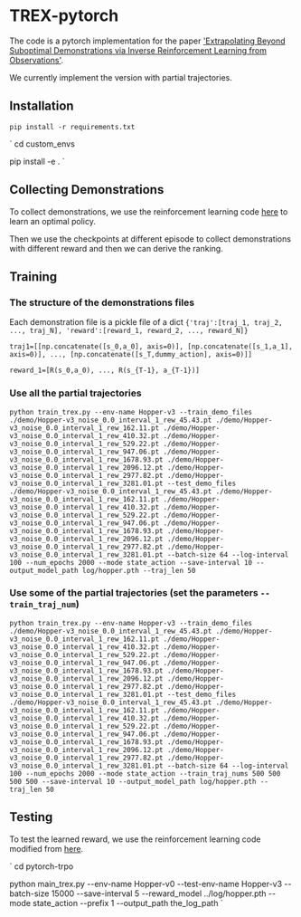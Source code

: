 # TREX-pytorch

The code is a pytorch implementation for the paper ['Extrapolating Beyond Suboptimal Demonstrations via Inverse Reinforcement Learning from Observations'](https://arxiv.org/abs/1904.06387).

We currently implement the version with partial trajectories.

## Installation

`pip install -r requirements.txt`

`
cd custom_envs

pip install -e .
`

## Collecting Demonstrations

To collect demonstrations, we use the reinforcement learning code [here](https://github.com/ikostrikov/pytorch-trpo) to learn an optimal policy.

Then we use the checkpoints at different episode to collect demonstrations with different reward and then we can derive the ranking.


## Training

### The structure of the demonstrations files
Each demonstration file is a pickle file of a dict `{'traj':[traj_1, traj_2, ..., traj_N], 'reward':[reward_1, reward_2, ..., reward_N]}`

`traj1=[[np.concatenate([s_0,a_0], axis=0)], [np.concatenate([s_1,a_1], axis=0)], ..., [np.concatenate([s_T,dummy_action], axis=0)]]`

`reward_1=[R(s_0,a_0), ..., R(s_{T-1}, a_{T-1})]`


### Use all the partial trajectories 

`python train_trex.py --env-name Hopper-v3 --train_demo_files ./demo/Hopper-v3_noise_0.0_interval_1_rew_45.43.pt ./demo/Hopper-v3_noise_0.0_interval_1_rew_162.11.pt ./demo/Hopper-v3_noise_0.0_interval_1_rew_410.32.pt ./demo/Hopper-v3_noise_0.0_interval_1_rew_529.22.pt ./demo/Hopper-v3_noise_0.0_interval_1_rew_947.06.pt ./demo/Hopper-v3_noise_0.0_interval_1_rew_1678.93.pt ./demo/Hopper-v3_noise_0.0_interval_1_rew_2096.12.pt ./demo/Hopper-v3_noise_0.0_interval_1_rew_2977.82.pt ./demo/Hopper-v3_noise_0.0_interval_1_rew_3281.01.pt --test_demo_files ./demo/Hopper-v3_noise_0.0_interval_1_rew_45.43.pt ./demo/Hopper-v3_noise_0.0_interval_1_rew_162.11.pt ./demo/Hopper-v3_noise_0.0_interval_1_rew_410.32.pt ./demo/Hopper-v3_noise_0.0_interval_1_rew_529.22.pt ./demo/Hopper-v3_noise_0.0_interval_1_rew_947.06.pt ./demo/Hopper-v3_noise_0.0_interval_1_rew_1678.93.pt ./demo/Hopper-v3_noise_0.0_interval_1_rew_2096.12.pt ./demo/Hopper-v3_noise_0.0_interval_1_rew_2977.82.pt ./demo/Hopper-v3_noise_0.0_interval_1_rew_3281.01.pt --batch-size 64 --log-interval 100 --num_epochs 2000 --mode state_action --save-interval 10 --output_model_path log/hopper.pth --traj_len 50`

### Use some of the partial trajectories (set the parameters `--train_traj_num`)

`python train_trex.py --env-name Hopper-v3 --train_demo_files ./demo/Hopper-v3_noise_0.0_interval_1_rew_45.43.pt ./demo/Hopper-v3_noise_0.0_interval_1_rew_162.11.pt ./demo/Hopper-v3_noise_0.0_interval_1_rew_410.32.pt ./demo/Hopper-v3_noise_0.0_interval_1_rew_529.22.pt ./demo/Hopper-v3_noise_0.0_interval_1_rew_947.06.pt ./demo/Hopper-v3_noise_0.0_interval_1_rew_1678.93.pt ./demo/Hopper-v3_noise_0.0_interval_1_rew_2096.12.pt ./demo/Hopper-v3_noise_0.0_interval_1_rew_2977.82.pt ./demo/Hopper-v3_noise_0.0_interval_1_rew_3281.01.pt --test_demo_files ./demo/Hopper-v3_noise_0.0_interval_1_rew_45.43.pt ./demo/Hopper-v3_noise_0.0_interval_1_rew_162.11.pt ./demo/Hopper-v3_noise_0.0_interval_1_rew_410.32.pt ./demo/Hopper-v3_noise_0.0_interval_1_rew_529.22.pt ./demo/Hopper-v3_noise_0.0_interval_1_rew_947.06.pt ./demo/Hopper-v3_noise_0.0_interval_1_rew_1678.93.pt ./demo/Hopper-v3_noise_0.0_interval_1_rew_2096.12.pt ./demo/Hopper-v3_noise_0.0_interval_1_rew_2977.82.pt ./demo/Hopper-v3_noise_0.0_interval_1_rew_3281.01.pt --batch-size 64 --log-interval 100 --num_epochs 2000 --mode state_action --train_traj_nums 500 500 500 500 --save-interval 10 --output_model_path log/hopper.pth --traj_len 50`





## Testing

To test the learned reward, we use the reinforcement learning code modified from [here](https://github.com/ikostrikov/pytorch-trpo).

`
cd pytorch-trpo

python main_trex.py --env-name Hopper-v0 --test-env-name Hopper-v3 --batch-size 15000 --save-interval 5 --reward_model ../log/hopper.pth  --mode state_action --prefix 1 --output_path the_log_path
`
